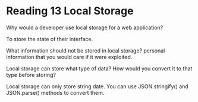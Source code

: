 # Reading 13 Local Storage

Why would a developer use local storage for a web application?

To store the state of their interface.

What information should not be stored in local storage?
personal information that you would care if it were exploited.

Local storage can store what type of data? How would you convert it to that type before storing?

Local storage can only store string date. You can use JSON.stringify() and JSON.parse() methods to convert them.